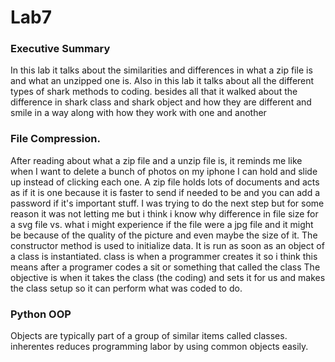 # Lab7
### Executive Summary 
In this lab it talks about the similarities and differences in what a zip file is and what an unzipped one is. Also in this lab it talks about all the different types of shark methods to coding. besides all that it walked about the difference in shark class and shark object and how they are different and smile in a way along with how they work with one and another
###  File Compression. 
After reading about what a zip file and a unzip file is, it reminds me like when I want to delete a bunch of photos on my iphone I can hold and slide up instead of clicking each one. A zip file holds lots of documents and acts as if it is one because it is faster to send if needed to be and you can add a password if it's important stuff.
I was trying to do the next step but for some reason it was not letting me but i think i know why difference in file size for a svg file vs. what i might experience if the file were a jpg file and it might be because of the quality of the picture and even maybe the size of it. 
The constructor method is used to initialize data. It is run as soon as an object of a class is instantiated.
class is when a programmer creates it so i think this means after a programer codes a sit or something that called the class 
The objective is when it takes the class (the coding) and sets it for us and makes the class setup so it can perform what was coded to do.

### Python OOP 
Objects are typically part of a group of similar items called classes.
inherentes reduces programming labor by using common objects easily.


